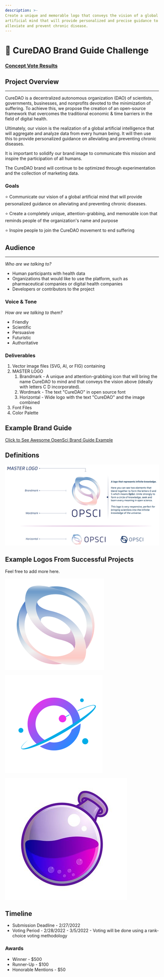 ```yaml
---
description: >-
Create a unique and memorable logo that conveys the vision of a global
artificial mind that will provide personalized and precise guidance to
alleviate and prevent chronic disease.
---
```


# 🎨 CureDAO Brand Guide Challenge

### [Concept Vote Results](./assets/logo-concept-vote-results.pdf)

## Project Overview

***

CureDAO is a decentralized autonomous organization (DAO) of scientists, governments, businesses, and nonprofits devoted to the minimization of suffering. To achieve this, we propose the creation of an open-source framework that overcomes the traditional economic & time barriers in the field of digital health.

Ultimately, our vision is the realization of a global artificial intelligence that will aggregate and analyze data from every human being. It will then use this to provide personalized guidance on alleviating and preventing chronic diseases.

It is important to solidify our brand image to communicate this mission and inspire the participation of all humans.

The CureDAO brand will continue to be optimized through experimentation and the collection of marketing data.

### Goals

⭐ Communicate our vision of a global artificial mind that will provide personalized guidance on alleviating and preventing chronic diseases.

⭐ Create a completely unique, attention-grabbing, and memorable icon that reminds people of the organization's name and purpose

⭐ Inspire people to join the CureDAO movement to end suffering

## Audience

***

_Who are we talking to?_

* Human participants with health data
* Organizations that would like to use the platform, such as pharmaceutical companies or digital health companies
* Developers or contributors to the project

### Voice & Tone

_How are we talking to them?_

* Friendly
* Scientific
* Persuasive
* Futuristic
* Authoritative

### Deliverables

1. Vector image files (SVG, AI, or FIG) containing
2. MASTER LOGO
    1. Brandmark - A unique and attention-grabbing icon that will bring the name CureDAO to mind and that conveys the vision above (ideally with letters C D incorporated).
    2. Wordmark - The text "CureDAO" in open source font
    3. Horizontal - Wide logo with the text "CureDAO" and the image combined
3. Font Files
4. Color Palette

## Example Brand Guide

[Click to See Awesome OpenSci Brand Guide Example](./assets/BRAND\_GUIDE\_OPSCI\_1.pdf)

## Definitions

![Untitled](./assets/Untitled.png)

## Example Logos From Successful Projects

Feel free to add more here.

![Untitled](<./assets/Untitled 1.png>)

![orbit.png](./assets/orbit.png)

![Untitled](<./assets/Untitled 2.png>)

## Timeline

* Submission Deadline - 2/27/2022
* Voting Period - 2/28/2022 - 3/5/2022 - Voting will be done using a rank-choice voting methodology

### Awards

* Winner - $500
* Runner-Up - $100
* Honorable Mentions - $50
